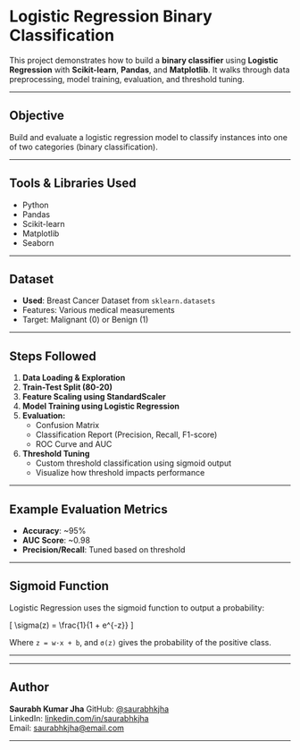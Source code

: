 # Logistic Regression Binary Classification

This project demonstrates how to build a **binary classifier** using **Logistic Regression** with **Scikit-learn**, **Pandas**, and **Matplotlib**. It walks through data preprocessing, model training, evaluation, and threshold tuning.

---

##  Objective

Build and evaluate a logistic regression model to classify instances into one of two categories (binary classification).

---

##  Tools & Libraries Used

- Python
- Pandas
- Scikit-learn
- Matplotlib
- Seaborn

---

##  Dataset

- **Used**: Breast Cancer Dataset from `sklearn.datasets`
- Features: Various medical measurements
- Target: Malignant (0) or Benign (1)

---

##  Steps Followed

1. **Data Loading & Exploration**  
2. **Train-Test Split (80-20)**  
3. **Feature Scaling using StandardScaler**  
4. **Model Training using Logistic Regression**  
5. **Evaluation:**
   - Confusion Matrix
   - Classification Report (Precision, Recall, F1-score)
   - ROC Curve and AUC
6. **Threshold Tuning**
   - Custom threshold classification using sigmoid output
   - Visualize how threshold impacts performance

---

##  Example Evaluation Metrics

- **Accuracy**: ~95%  
- **AUC Score**: ~0.98  
- **Precision/Recall**: Tuned based on threshold

---

##  Sigmoid Function

Logistic Regression uses the sigmoid function to output a probability:

\[
\sigma(z) = \frac{1}{1 + e^{-z}}
\]

Where `z = w·x + b`, and `σ(z)` gives the probability of the positive class.

---

---

##  Author

**Saurabh Kumar Jha** 
GitHub: [@saurabhkjha](https://github.com/saurabhkjha)  
LinkedIn: [linkedin.com/in/saurabhkjha](https://linkedin.com/in/saurabhkjha)  
Email: saurabhkjha@email.com

---


